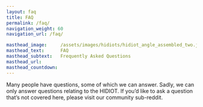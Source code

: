 ```yaml
---
layout: faq
title: FAQ
permalink: /faq/
navigation_weight: 60
navigation_url: /faq/

masthead_image:     /assets/images/hidiots/hidiot_angle_assembled_two.jpg
masthead_text:      FAQ
masthead_subtext:   Frequently Asked Questions
masthead_url:
masthead_countdown:
---
```

Many people have questions, some of which we can answer. Sadly, we can only answer questions relating to the HIDIOT. If you’d like to ask a question that’s not covered here, please visit our community sub-reddit.
